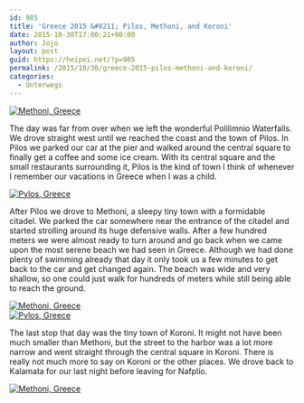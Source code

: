```yaml
---
id: 985
title: 'Greece 2015 &#8211; Pilos, Methoni, and Koroni'
date: 2015-10-30T17:00:21+00:00
author: Jojo
layout: post
guid: https://heipei.net/?p=985
permalink: /2015/10/30/greece-2015-pilos-methoni-and-koroni/
categories:
  - Unterwegs
---
```

<div class="img aligncenter">
  <a href="https://www.flickr.com/photos/heipei/20904520319/in/photostream" title="Methoni, Greece"><img src="https://farm6.staticflickr.com/5643/20904520319_6c62c61f32_b.jpg" alt="Methoni, Greece" /></a>
</div>

The day was far from over when we left the wonderful Polilimnio Waterfalls. We drove straight west until we reached the coast and the town of Pilos. In Pilos we parked our car at the pier and walked around the central square to finally get a coffee and some ice cream. With its central square and the small restaurants surrounding it, Pilos is the kind of town I think of whenever I remember our vacations in Greece when I was a child.

<div class="img aligncenter">
  <a href="https://www.flickr.com/photos/heipei/21053382772/in/photostream" title="Pylos, Greece"><img src="https://farm1.staticflickr.com/726/21053382772_00833f8e74_b.jpg" alt="Pylos, Greece" /></a>
</div>

After Pilos we drove to Methoni, a sleepy tiny town with a formidable citadel. We parked the car somewhere near the entrance of the citadel and started strolling around its huge defensive walls. After a few hundred meters we were almost ready to turn around and go back when we came upon the most serene beach we had seen in Greece. Although we had done plenty of swimming already that day it only took us a few minutes to get back to the car and get changed again. The beach was wide and very shallow, so one could just walk for hundreds of meters while still being able to reach the ground.

<div class="img aligncenter">
  <a href="https://www.flickr.com/photos/heipei/21107267222/in/photostream" title="Methoni, Greece"><img src="https://farm6.staticflickr.com/5699/21107267222_e1f93ff013_b.jpg" alt="Methoni, Greece" /></a><br /> <a href="https://www.flickr.com/photos/heipei/21081267302/in/photostream" title="Pylos, Greece"><img src="https://farm1.staticflickr.com/657/21081267302_4894d81e6c_b.jpg" alt="Pylos, Greece" /></a>
</div>

The last stop that day was the tiny town of Koroni. It might not have been much smaller than Methoni, but the street to the harbor was a lot more narrow and went straight through the central square in Koroni. There is really not much more to say on Koroni or the other places. We drove back to Kalamata for our last night before leaving for Nafplio.

<div class="img aligncenter">
  <a href="https://www.flickr.com/photos/heipei/20929261120/in/photostream" title="Methoni, Greece"><img src="https://farm1.staticflickr.com/753/20929261120_069dd06cb5_b.jpg" alt="Methoni, Greece" /></a>
</div>
